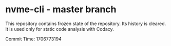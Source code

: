 # nvme-cli - master branch

This repository contains frozen state of the repository.
Its history is cleared. It is used only for static code
analysis with Codacy.

Commit Time: 1706773194